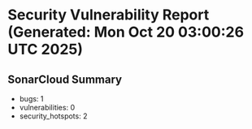 # Security Vulnerability Report (Generated: Mon Oct 20 03:00:26 UTC 2025)


## SonarCloud Summary
* bugs: 1
* vulnerabilities: 0
* security_hotspots: 2

